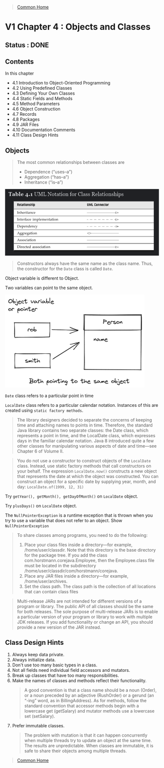 >[Common Home](../README.md)
 
# V1 Chapter 4 : Objects and Classes
 
## Status : DONE 
 
## Contents

In this chapter
* 4.1 Introduction to Object-Oriented Programming
* 4.2 Using Predefined Classes
* 4.3 Defining Your Own Classes
* 4.4 Static Fields and Methods
* 4.5 Method Parameters
* 4.6 Object Construction
* 4.7 Records
* 4.8 Packages
* 4.9 JAR Files
* 4.10 Documentation Comments
* 4.11 Class Design Hints

 
## Objects 

> The most common relationships between classes are
> * Dependence (“uses–a”)
> * Aggregation (“has–a”)
> * Inheritance (“is–a”)

![UMLNotationForClassRelationships](UMLNotationForClassRelationships.png)

> Constructors always have the same name as the class name. Thus, the constructor for the `Date` class is called `Date`.
 
Object variable is different to Object.

Two variables can point to the same object.

![Object Variables](../assets/diagrams/ObjectVariable.png)
 
 `Date` class refers to a particular point in time

 `LocalDate` class refers to a particular calendar notation. Instances of this are created using `static factory methods`.


> The library designers decided to separate the concerns of keeping time and attaching names to points in time. Therefore, the standard Java library contains two separate classes: the Date class, which represents a point in time, and the LocalDate class, which expresses days in the familiar calendar notation. Java 8 introduced quite a few other classes for manipulating various aspects of date and time—see Chapter 6 of Volume II.

> You do not use a constructor to construct objects of the `LocalDate` class. Instead, use static factory methods that call constructors on your behalf. 
> The expression `LocalDate.now()` constructs a new object that represents the date at which the object was constructed. 
> You can construct an object for a specific date by supplying year, month, and day:
`LocalDate.of(1999, 12, 31)`

Try `getYear(), getMonth(), getDayOfMonth()` on `LocalDate` object.

Try `plusDays()` on `LocalDate` object.

The `NullPointerException` is a runtime exception that is thrown when you try to use a variable that does not refer to an object. Show `NullPointerException` 

> To share classes among programs, you need to do the following:
> 1. Place your class files inside a directory—for example, /home/user/classdir. Note that this directory is the base directory for the package tree. If you add the class com.horstmann.corejava.Employee, then the Employee.class file must be located in the subdirectory /home/user/classdir/com/horstmann/corejava.
> 2. Place any JAR files inside a directory—for example, /home/user/archives.
> 3. Set the class path. The class path is the collection of all locations that can contain class files

>Multi-release JARs are not intended for different versions of a program or library. The public API of all classes should be the same for both releases. The sole purpose of multi-release JARs is to enable a particular version of your program or library to work with multiple JDK releases. If you add functionality or change an API, you should provide a new version of the JAR instead.


## Class Design Hints

1. Always keep data private.
2. Always initialize data.
3. Don't use too many basic types in a class.
4. Not all fields need individual field accessors and mutators.
5. Break up classes that have too many responsibilities.
6. Make the names of classes and methods reflect their functionality.
   >  A good convention is that a class name should be a noun (Order), or a noun preceded by an adjective (RushOrder) or a gerund (an “-ing” word, as in BillingAddress). As for methods, follow the standard convention that accessor methods begin with a lowercase get (getSalary) and mutator methods use a lowercase set (setSalary).
7. Prefer immutable classes.
   > The problem with mutation is that it can happen concurrently when multiple threads try to update an object at the same time. The results are unpredictable. When classes are immutable, it is safe to share their objects among multiple threads.


>[Common Home](../README.md)
